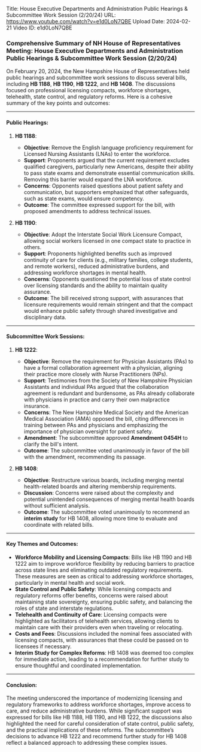 Title: House Executive Departments and Administration Public Hearings & Subcommittee Work Session (2/20/24)
URL: https://www.youtube.com/watch?v=e1d0LoN7QBE
Upload Date: 2024-02-21
Video ID: e1d0LoN7QBE

### Comprehensive Summary of NH House of Representatives Meeting: House Executive Departments and Administration Public Hearings & Subcommittee Work Session (2/20/24)

On February 20, 2024, the New Hampshire House of Representatives held public hearings and subcommittee work sessions to discuss several bills, including **HB 1188**, **HB 1190**, **HB 1222**, and **HB 1408**. The discussions focused on professional licensing compacts, workforce shortages, telehealth, state control, and regulatory reforms. Here is a cohesive summary of the key points and outcomes:

---

#### **Public Hearings:**
1. **HB 1188**:
   - **Objective**: Remove the English language proficiency requirement for Licensed Nursing Assistants (LNAs) to enter the workforce.
   - **Support**: Proponents argued that the current requirement excludes qualified caregivers, particularly new Americans, despite their ability to pass state exams and demonstrate essential communication skills. Removing this barrier would expand the LNA workforce.
   - **Concerns**: Opponents raised questions about patient safety and communication, but supporters emphasized that other safeguards, such as state exams, would ensure competency.
   - **Outcome**: The committee expressed support for the bill, with proposed amendments to address technical issues.

2. **HB 1190**:
   - **Objective**: Adopt the Interstate Social Work Licensure Compact, allowing social workers licensed in one compact state to practice in others.
   - **Support**: Proponents highlighted benefits such as improved continuity of care for clients (e.g., military families, college students, and remote workers), reduced administrative burdens, and addressing workforce shortages in mental health.
   - **Concerns**: Opponents questioned the potential loss of state control over licensing standards and the ability to maintain quality assurance.
   - **Outcome**: The bill received strong support, with assurances that licensure requirements would remain stringent and that the compact would enhance public safety through shared investigative and disciplinary data.

---

#### **Subcommittee Work Sessions:**
1. **HB 1222**:
   - **Objective**: Remove the requirement for Physician Assistants (PAs) to have a formal collaboration agreement with a physician, aligning their practice more closely with Nurse Practitioners (NPs).
   - **Support**: Testimonies from the Society of New Hampshire Physician Assistants and individual PAs argued that the collaboration agreement is redundant and burdensome, as PAs already collaborate with physicians in practice and carry their own malpractice insurance.
   - **Concerns**: The New Hampshire Medical Society and the American Medical Association (AMA) opposed the bill, citing differences in training between PAs and physicians and emphasizing the importance of physician oversight for patient safety.
   - **Amendment**: The subcommittee approved **Amendment 0454H** to clarify the bill's intent.
   - **Outcome**: The subcommittee voted unanimously in favor of the bill with the amendment, recommending its passage.

2. **HB 1408**:
   - **Objective**: Restructure various boards, including merging mental health-related boards and altering membership requirements.
   - **Discussion**: Concerns were raised about the complexity and potential unintended consequences of merging mental health boards without sufficient analysis.
   - **Outcome**: The subcommittee voted unanimously to recommend an **interim study** for HB 1408, allowing more time to evaluate and coordinate with related bills.

---

#### **Key Themes and Outcomes:**
- **Workforce Mobility and Licensing Compacts**: Bills like HB 1190 and HB 1222 aim to improve workforce flexibility by reducing barriers to practice across state lines and eliminating outdated regulatory requirements. These measures are seen as critical to addressing workforce shortages, particularly in mental health and social work.
- **State Control and Public Safety**: While licensing compacts and regulatory reforms offer benefits, concerns were raised about maintaining state sovereignty, ensuring public safety, and balancing the roles of state and interstate regulations.
- **Telehealth and Continuity of Care**: Licensing compacts were highlighted as facilitators of telehealth services, allowing clients to maintain care with their providers even when traveling or relocating.
- **Costs and Fees**: Discussions included the nominal fees associated with licensing compacts, with assurances that these could be passed on to licensees if necessary.
- **Interim Study for Complex Reforms**: HB 1408 was deemed too complex for immediate action, leading to a recommendation for further study to ensure thoughtful and coordinated implementation.

---

#### **Conclusion:**
The meeting underscored the importance of modernizing licensing and regulatory frameworks to address workforce shortages, improve access to care, and reduce administrative burdens. While significant support was expressed for bills like HB 1188, HB 1190, and HB 1222, the discussions also highlighted the need for careful consideration of state control, public safety, and the practical implications of these reforms. The subcommittee’s decisions to advance HB 1222 and recommend further study for HB 1408 reflect a balanced approach to addressing these complex issues.